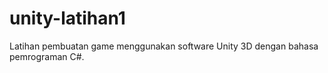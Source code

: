 # unity-latihan1
Latihan pembuatan game menggunakan software Unity 3D dengan bahasa pemrograman C#.
